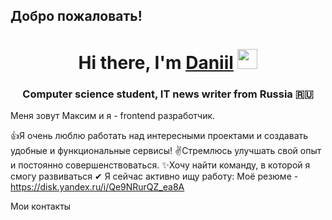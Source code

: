 ## Добро пожаловать!
<h1 align="center">Hi there, I'm <a href="https://daniilshat.ru/" target="_blank">Daniil</a> 
<img src="https://github.com/blackcater/blackcater/raw/main/images/Hi.gif" height="32"/></h1>
<h3 align="center">Computer science student, IT news writer from Russia 🇷🇺</h3>
Меня зовут Максим и я - frontend разработчик.

👍Я очень люблю работать над интересными проектами и создавать удобные и функциональные сервисы!
✌Стремлюсь улучшать свой опыт и постоянно совершенствоваться.
✨Хочу найти команду, в которой я смогу развиваться
✔ Я сейчас активно ищу работу: Моё резюме - https://disk.yandex.ru/i/Qe9NRurQZ_ea8A

Мои контакты
<!--
**MaxEshanu/MaxEshanu** is a ✨ _special_ ✨ repository because its `README.md` (this file) appears on your GitHub profile.

Here are some ideas to get you started:

- 🔭 I’m currently working on ...
- 🌱 I’m currently learning ...
- 👯 I’m looking to collaborate on ...
- 🤔 I’m looking for help with ...
- 💬 Ask me about ...
- 📫 How to reach me: ...
- 😄 Pronouns: ...
- ⚡ Fun fact: ...
-->
